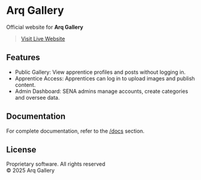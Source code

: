 # Arq Gallery

Official website for **Arq Gallery**

> [Visit Live Website](https://arq-gallery.vercel.app)

## Features

- Public Gallery: View apprentice profiles and posts without logging in.
- Apprentice Access: Apprentices can log in to upload images and publish content.
- Admin Dashboard: SENA admins manage accounts, create categories and oversee data.

## Documentation

For complete documentation, refer to the [/docs](https://github.com/darianmorat/arq-gallery/tree/main/_docs) section.

## License

Proprietary software. All rights reserved  
© 2025 Arq Gallery
